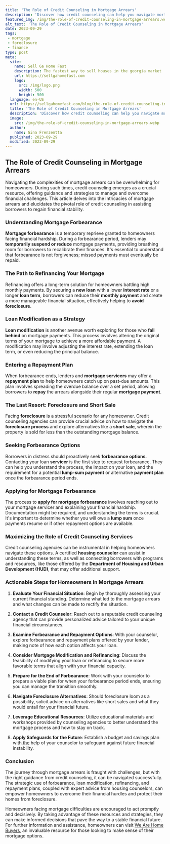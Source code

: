 ```yaml
---
title: 'The Role of Credit Counseling in Mortgage Arrears'
description: 'Discover how credit counseling can help you navigate mortgage arrears and find solutions. Gain insights into the role of credit counseling in this process.'
featured_img: /img/the-role-of-credit-counseling-in-mortgage-arrears.webp
alt_text: 'The Role of Credit Counseling in Mortgage Arrears'
date: 2023-09-29
tags:
 - mortgage
 - foreclosure
 - finance
type: post
meta:
  site:
    name: Sell Ga Home Fast
    description: The fastest way to sell houses in the georgia market
    url: https://sellgahomefast.com
    logo:
      src: /img/logo.png
      width: 500
      height: 500
  language: en-US
  url: https://sellgahomefast.com/blog/the-role-of-credit-counseling-in-mortgage-arrears
  title: 'The Role of Credit Counseling in Mortgage Arrears'
  description: 'Discover how credit counseling can help you navigate mortgage arrears and find solutions. Gain insights into the role of credit counseling in this process.'
  image:
    src: /img/the-role-of-credit-counseling-in-mortgage-arrears.webp
  author:
    name: Gina Frenzentta
  published: 2023-09-29
  modified: 2023-09-29
---
```



## The Role of Credit Counseling in Mortgage Arrears

Navigating the complexities of mortgage arrears can be overwhelming for homeowners. During such times, credit counseling emerges as a crucial resource, offering guidance and strategies to manage and overcome financial challenges. This article delves into the intricacies of mortgage arrears and elucidates the pivotal role of credit counseling in assisting borrowers to regain financial stability.

### Understanding Mortgage Forbearance

**Mortgage forbearance** is a temporary reprieve granted to homeowners facing financial hardship. During a forbearance period, lenders may **temporarily suspend or reduce** mortgage payments, providing breathing room for borrowers to recalibrate their finances. It's essential to understand that forbearance is not forgiveness; missed payments must eventually be repaid.

### The Path to Refinancing Your Mortgage

Refinancing offers a long-term solution for homeowners battling high monthly payments. By securing a **new loan** with a lower **interest rate** or a longer **loan term**, borrowers can reduce their **monthly payment** and create a more manageable financial situation, effectively helping to **avoid foreclosure**.

### Loan Modification as a Strategy

**Loan modification** is another avenue worth exploring for those who **fall behind** on mortgage payments. This process involves altering the original terms of your mortgage to achieve a more affordable payment. A modification may involve adjusting the interest rate, extending the loan term, or even reducing the principal balance.

### Entering a Repayment Plan

When forbearance ends, lenders and **mortgage servicers** may offer a **repayment plan** to help homeowners catch up on past-due amounts. This plan involves spreading the overdue balance over a set period, allowing borrowers to **repay** the arrears alongside their regular **mortgage payment**.

### The Last Resort: Foreclosure and Short Sale

Facing **foreclosure** is a stressful scenario for any homeowner. Credit counseling agencies can provide crucial advice on how to navigate the **foreclosure process** and explore alternatives like a **short sale**, wherein the property is sold for less than the outstanding mortgage balance.

### Seeking Forbearance Options

Borrowers in distress should proactively seek **forbearance options**. Contacting your loan **servicer** is the first step to request forbearance. They can help you understand the process, the impact on your loan, and the requirement for a potential **lump-sum payment** or alternative **payment plan** once the forbearance period ends.

### Applying for Mortgage Forbearance

The process to **apply for mortgage forbearance** involves reaching out to your mortgage servicer and explaining your financial hardship. Documentation might be required, and understanding the terms is crucial. It's important to determine whether you will owe a **lump sum** once payments resume or if other repayment options are available.

### Maximizing the Role of Credit Counseling Services

Credit counseling agencies can be instrumental in helping homeowners navigate these options. A certified **housing counselor** can assist in understanding these terms, as well as connecting borrowers with programs and resources, like those offered by the **Department of Housing and Urban Development (HUD)**, that may offer additional support.

### Actionable Steps for Homeowners in Mortgage Arrears

1. **Evaluate Your Financial Situation**: Begin by thoroughly assessing your current financial standing. Determine what led to the mortgage arrears and what changes can be made to rectify the situation.

2. **Contact a Credit Counselor**: Reach out to a reputable credit counseling agency that can provide personalized advice tailored to your unique financial circumstances.

3. **Examine Forbearance and Repayment Options**: With your counselor, explore forbearance and repayment plans offered by your lender, making note of how each option affects your loan.

4. **Consider Mortgage Modification and Refinancing**: Discuss the feasibility of modifying your loan or refinancing to secure more favorable terms that align with your financial capacity.

5. **Prepare for the End of Forbearance**: Work with your counselor to prepare a viable plan for when your forbearance period ends, ensuring you can manage the transition smoothly.

6. **Navigate Foreclosure Alternatives**: Should foreclosure loom as a possibility, solicit advice on alternatives like short sales and what they would entail for your financial future.

7. **Leverage Educational Resources**: Utilize educational materials and workshops provided by counseling agencies to better understand the mortgage process and how to stay on track.

8. **Apply Safeguards for the Future**: Establish a budget and savings plan with[  the](https://sellgahomefast.com/blog/debt-management-plans-a-path-to-mortgage-recovery) help of your counselor to safeguard against future financial instability.

### Conclusion

The journey through mortgage arrears is fraught with challenges, but with the right guidance from credit counseling, it can be navigated successfully. The strategic use of forbearance, loan modification, refinancing, and repayment plans, coupled with expert advice from housing counselors, can empower homeowners to overcome their financial hurdles and protect their homes from foreclosure.

Homeowners facing mortgage difficulties are encouraged to act promptly and decisively. By taking advantage of these resources and strategies, they can make informed decisions that pave the way to a stable financial future. For further information and assistance, homeowners can visit [We Are Home Buyers](https://www.wearehomebuyers.com/), an invaluable resource for those looking to make sense of their mortgage options.